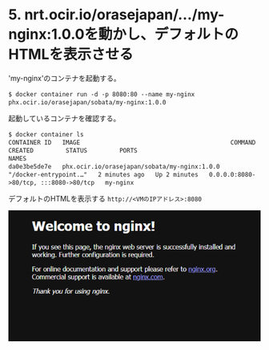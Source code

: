 # 5. nrt.ocir.io/orasejapan/…/my-nginx:1.0.0を動かし、デフォルトのHTMLを表示させる

'my-nginx'のコンテナを起動する。
```console
$ docker container run -d -p 8080:80 --name my-nginx phx.ocir.io/orasejapan/sobata/my-nginx:1.0.0 
```

起動しているコンテナを確認する。
```console
$ docker container ls
CONTAINER ID   IMAGE                                          COMMAND                  CREATED         STATUS         PORTS                                   NAMES
da0e3be5de7e   phx.ocir.io/orasejapan/sobata/my-nginx:1.0.0   "/docker-entrypoint.…"   2 minutes ago   Up 2 minutes   0.0.0.0:8080->80/tcp, :::8080->80/tcp   my-nginx
```

デフォルトのHTMLを表示する
`http://<VMのIPアドレス>:8080`

![alt text](./images/image5-1.png)
